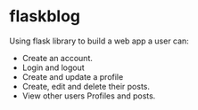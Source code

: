 # flaskblog
Using flask library to build a web app a user can:
                     <ul>
                     	<li>Create an account.</li>
                     	<li>Login and logout</li>
                     	<li>Create and update a profile</li>
                     	<li>Create, edit and delete their posts.</li>
                     	<li>View other users Profiles and posts.</li>

                    
         
